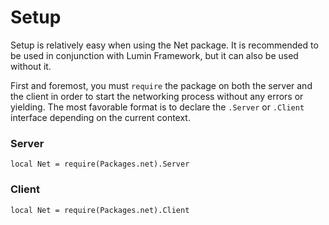 # Setup

Setup is relatively easy when using the Net package. It is recommended to be used in conjunction with Lumin Framework, but it can also be used without it.

First and foremost, you must `require` the package on both the server and the client in order to start the networking process without any errors or yielding. The most favorable format is to declare the `.Server` or `.Client` interface depending on the current context.


### Server

```luau
local Net = require(Packages.net).Server
```

### Client

```luau
local Net = require(Packages.net).Client
```
